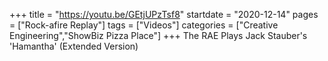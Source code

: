 +++
title = "https://youtu.be/GEtjUPzTsf8"
startdate = "2020-12-14"
pages = ["Rock-afire Replay"]
tags = ["Videos"]
categories = ["Creative Engineering","ShowBiz Pizza Place"]
+++
The RAE Plays Jack Stauber's 'Hamantha' (Extended Version)

